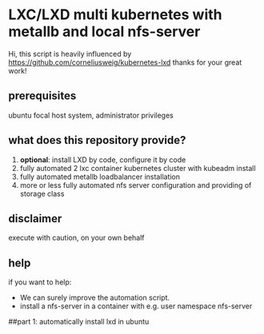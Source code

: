 # LXC/LXD multi kubernetes with metallb and local nfs-server


Hi, this script is heavily influenced by 
https://github.com/corneliusweig/kubernetes-lxd
thanks for your great work!

## prerequisites
ubuntu focal host system, administrator privileges

## what does this repository provide?
1. **optional**: install LXD by code, configure it by code
2. fully automated 2 lxc container kubernetes cluster with kubeadm install
3. fully automated metallb loadbalancer installation
4. more or less fully automated nfs server configuration and 
   providing of storage class
   
## disclaimer
execute with caution, on your own behalf

## help
if you want to help: 
- We can surely improve the automation script.
- install a nfs-server in a container with e.g. user namespace nfs-server

##part 1: automatically install lxd in ubuntu

